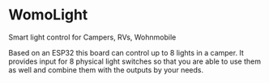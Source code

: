 # WomoLight
Smart light control for Campers, RVs, Wohnmobile

Based on an ESP32 this board can control up to 8 lights in a camper.
It provides input for 8 physical light switches so that you are able to use them as well and combine them with the outputs by your needs.
